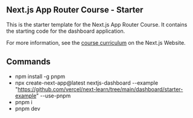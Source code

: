 ## Next.js App Router Course - Starter

This is the starter template for the Next.js App Router Course. It contains the starting code for the dashboard application.

For more information, see the [course curriculum](https://nextjs.org/learn) on the Next.js Website.

## Commands

- npm install -g pnpm
- npx create-next-app@latest nextjs-dashboard --example "https://github.com/vercel/next-learn/tree/main/dashboard/starter-example" --use-pnpm
- pnpm i
- pnpm dev

